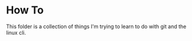 # How To

This folder is a collection of things I'm trying to learn to do with git and the linux cli.
